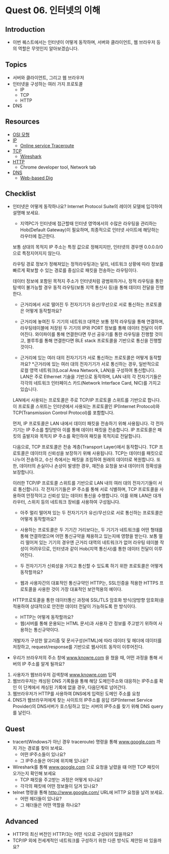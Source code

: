 # Quest 06. 인터넷의 이해

## Introduction
* 이번 퀘스트에서는 인터넷이 어떻게 동작하며, 서버와 클라이언트, 웹 브라우저 등의 역할은 무엇인지 알아보겠습니다.

## Topics
* 서버와 클라이언트, 그리고 웹 브라우저
* 인터넷을 구성하는 여러 가지 프로토콜
  * IP
  * TCP
  * HTTP
* DNS

## Resources
* [OSI 모형](https://ko.wikipedia.org/wiki/OSI_%EB%AA%A8%ED%98%95)
* [IP](https://ko.wikipedia.org/wiki/%EC%9D%B8%ED%84%B0%EB%84%B7_%ED%94%84%EB%A1%9C%ED%86%A0%EC%BD%9C)
  * [Online service Traceroute](http://ping.eu/traceroute/)
* [TCP](https://ko.wikipedia.org/wiki/%EC%A0%84%EC%86%A1_%EC%A0%9C%EC%96%B4_%ED%94%84%EB%A1%9C%ED%86%A0%EC%BD%9C)
  * [Wireshark](https://www.wireshark.org/download.html)
* [HTTP](https://ko.wikipedia.org/wiki/HTTP)
  * Chrome developer tool, Network tab
* [DNS](https://ko.wikipedia.org/wiki/%EB%8F%84%EB%A9%94%EC%9D%B8_%EB%84%A4%EC%9E%84_%EC%8B%9C%EC%8A%A4%ED%85%9C)
  * [Web-based Dig](http://networking.ringofsaturn.com/Tools/dig.php)

## Checklist
* 인터넷은 어떻게 동작하나요? Internet Protocol Suite의 레이어 모델에 입각하여 설명해 보세요.
  * 지역PC가 인터넷에 접근할때 인터넷 영역에서의 수많은 라우팅을 관리하는 Hob(Default Gateway)이 필요하며, 최종적으로 인터넷 사이트에 해당하는 라우터에 접근한다.
  
  보통 상대의 목적지 IP 주소는 특정 값으로 정해지지만, 인터넷의 경우엔 0.0.0.0/0으로 특정지어지지 않는다.
  
  라우팅 경로 정보가 정해져있는 정적라우팅과는 달리, 네트워크 상황에 따라 정보를 빠르게 확보할 수 있는 경로를 중심으로 패킷을 전송하는 라우팅이다.
  
  데이터 정보에 포함된 목적지 주소가 인터넷처럼 광범위하거나, 정적 라우팅을 통한 탐색이 불가능할 경우 동적 라우팅(보통 지역 통신사 등)을 통해 데이터 전달을 진행한다.
  
  * 근거리에서 서로 떨어진 두 전자기기가 유선/무선으로 서로 통신하는 프로토콜은 어떻게 동작할까요?
  * 근거리에 놓여진 두 기기의 네트워크 대역은 보통 정적 라우팅을 통해 연결하며, 라우팅테이블에 저장된 두 기기의 IP와 PORT 정보를 통해 데이터 전달이 이루어진다.
  와이파이를 통해 연결한다면 무선 공유기를 통한 라우팅을 진행할 것이고, 블루투를 통해 연결한다면 BLE stack 프로토콜을 기반으로 통신을 진행할 것이다.
  
  * 근거리에 있는 여러 대의 전자기기가 서로 통신하는 프로토콜은 어떻게 동작할까요?
  *근거리에 있는 여러 대의 전자기기가 서로 통신하는 경우, 일반적으로 로컬 영역 네트워크(Local Area Network, LAN)을 구성하여 통신합니다. LAN은 주로 Ethernet 기술을 기반으로 동작하며, LAN 내의 각 전자기기들은 각각의 네트워크 인터페이스 카드(Network Interface Card, NIC)를 가지고 있습니다.

  LAN에서 사용되는 프로토콜은 주로 TCP/IP 프로토콜 스위트를 기반으로 합니다. 이 프로토콜 스위트는 인터넷에서 사용되는 프로토콜인 IP(Internet Protocol)와 TCP(Transmission Control Protocol)를 포함합니다.

  먼저, IP 프로토콜은 LAN 내에서 데이터 패킷을 전송하기 위해 사용됩니다. 각 전자기기는 IP 주소를 할당받아 이를 통해 데이터 패킷을 전송합니다. IP 프로토콜은 패킷의 출발지와 목적지 IP 주소를 확인하여 패킷을 목적지로 전달합니다.

  다음으로, TCP 프로토콜은 전송 계층(Transport Layer)에서 동작합니다. TCP 프로토콜은 데이터의 신뢰성을 보장하기 위해 사용됩니다. TCP는 데이터를 패킷으로 나누어 전송하고, 수신 측에서는 패킷을 조립하여 원래의 데이터로 복원합니다. 또한, 데이터의 손실이나 손상이 발생한 경우, 재전송 요청을 보내 데이터의 정확성을 보장합니다.

  이러한 TCP/IP 프로토콜 스위트를 기반으로 LAN 내의 여러 대의 전자기기들이 서로 통신합니다. 각 전자기기들은 IP 주소를 통해 서로 식별하며, TCP 프로토콜을 사용하여 안정적이고 신뢰성 있는 데이터 통신을 수행합니다. 이를 위해 LAN은 대개 라우터, 스위치 등의 네트워크 장비를 사용하여 구성됩니다.

  * 아주 멀리 떨어져 있는 두 전자기기가 유선/무선으로 서로 통신하는 프로토콜은 어떻게 동작할까요?
  * 사용하는 프로토콜은 두 기기간 거리보다는, 두 기기가 네트워크를 어떤 형태를 통해 연결하였으며 어떤 통신규약을 채용하고 있는지에 영향을 받는다.
  보통 멀리 떨어져 있는 기기의 경우엔 근거리 대역의 네트워크가 없어 라우팅 테이블 작성이 어려우므로, 인터넷과 같이 Hob(지역 통신사)를 통한 데이터 전달이 이루어진다.
  
  * 두 전자기기가 신뢰성을 가지고 통신할 수 있도록 하기 위한 프로토콜은 어떻게 동작할까요?
  * 웹과 사용자간의 대표적인 통신규약인 HTTP는, SSL인증을 적용한 HTTPS 프로토콜을 사용한 것이 가장 대표적인 보안적용의 예이다.
 
  HTTP프로토콜을 통한 데이터통신 과정에 SSL/TLS 암호화 방식(양방향 암호화)을 적용하여 상대적으로 안전한 데이터 전달이 가능하도록 한 방식이다.
  
  * HTTP는 어떻게 동작할까요?
  * 웹(서버를 통해 운용되는 HTML 문서)과 사용자 간 정보를 주고받기 위하여 사용하는 통신규약이다.
  
  개발자가 구성한 알고리즘 및 문서구성(HTML)에 따라 데이터 및 헤더에 데이터를 저장하고, request/response를 기반으로 웹사이트 동작이 이루어진다.
  
* 우리가 브라우저의 주소 창에 www.knowre.com 을 쳤을 때, 어떤 과정을 통해 서버의 IP 주소를 알게 될까요?
1. 사용자가 웹브라우저 검색창에 www.knowre.com 입력
2. 웹브라우저는 캐싱된 DNS 기록들을 통해 해당 도메인주소와 대응하는 IP주소를 확인 이 단계에서 캐싱된 기록에 없을 경우, 다음단계로 넘어간다.
3. 웹브라우저가 HTTP를 사용하여 DNS에게 입력된 도메인 주소를 요청
4. DNS가 웹브라우저에게 찾는 사이트의 IP주소를 응답
ISP(Internet Service Provider)의 DNS서버가 호스팅하고 있는 서버의 IP주소를 찾기 위해 DNS query를 날린다.

## Quest
* tracert(Windows가 아닌 경우 traceroute) 명령을 통해 www.google.com 까지 가는 경로를 찾아 보세요.
  * 어떤 IP주소들이 있나요?
  * 그 IP주소들은 어디에 위치해 있나요?
* Wireshark를 통해 www.google.com 으로 요청을 날렸을 떄 어떤 TCP 패킷이 오가는지 확인해 보세요
  * TCP 패킷을 주고받는 과정은 어떻게 되나요?
  * 각각의 패킷에 어떤 정보들이 담겨 있나요?
* telnet 명령을 통해 http://www.google.com/ URL에 HTTP 요청을 날려 보세요.
  * 어떤 헤더들이 있나요?
  * 그 헤더들은 어떤 역할을 하나요?

## Advanced
* HTTP의 최신 버전인 HTTP/3는 어떤 식으로 구성되어 있을까요?
* TCP/IP 외에 전세계적인 네트워크를 구성하기 위한 다른 방식도 제안된 바 있을까요?
